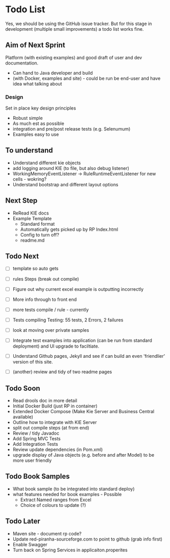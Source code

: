 # Todo List

Yes, we should be using the GitHub issue tracker. But for this stage in development (multiple small improvements) a todo list works fine.


## Aim of Next Sprint

Platform (with existing examples) and good draft of user and dev documentation.

* Can hand to Java developer and build
* (with Docker, examples and site) - could be run be end-user and have idea what talking about

### Design

Set in place key design principles

* Robust simple
* As much est as possible
* integration and pre/post release tests (e.g. Selenumum)
* Examples easy to use

## To understand

* Understand different kie objects
* add logging around KIE (to file, but also debug listener)
* WorkingMemoryEventListener ->  RuleRuntimeEventListener for new cells - wokring?
* Understand bootstrap and different layout options

## Next Step

* ReRead KIE docs
* Example Template
    * Standard format
	* Automatically gets picked up by RP Index.html
	* Config to turn off?
	* readme.md

## Todo Next 
- [ ] template so auto gets
- [ ] rules Steps (break out compile)
- [ ] Figure out why current excel example is outputting incorrectly
- [ ] More info through to front end
- [ ] more tests compile / rule - currently 
- [ ] Tests compiling Testing: 55 tests, 2 Errors, 2 failures
- [ ] look at moving over private samples
- [ ] Integrate test examples into application (can be run from standard deployment) and UI upgrade to faciltiate.
- [ ] Understand Github pages, Jekyll and see if can build an even 'friendlier' version of this site.
- [ ] (another) review and tidy of two readme pages


## Todo Soon

* Read drools doc in more detail
* Initial Docker Build (just RP in container)
* Extended Docker Compose (Make Kie Server and Business Central available)
* Outline how to integrate with KIE Server
* split out compile steps (at from end)
* Review / tidy Javadoc
* Add Spring MVC Tests
* Add Integration Tests
* Review update dependencies (in Pom.xml)
* upgrade display of Java objects (e.g. before and after Model) to be more user friendly

## Todo Book Samples

* What book sample (to be integrated into standard deploy)
* what features needed for book examples - Possible
    * Extract Named ranges from Excel
    * Choice of colours to update (?)

## Todo Later

* Maven site - document rp code?
* Update red-piranha-sourceforge.com to point to github (grab info first)
* Enable Swagger
* Turn back on Spring Services in applicaiton.properites